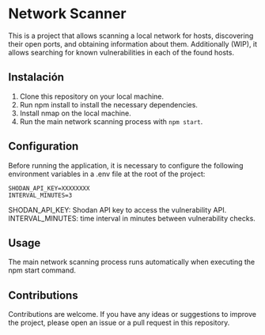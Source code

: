 # Network Scanner

This is a project that allows scanning a local network for hosts, discovering their open ports, and obtaining information about them. Additionally (WIP), it allows searching for known vulnerabilities in each of the found hosts.

## Instalación

1. Clone this repository on your local machine.
2. Run npm install to install the necessary dependencies.
3. Install nmap on the local machine.
4. Run the main network scanning process with `npm start`.

## Configuration

Before running the application, it is necessary to configure the following environment variables in a .env file at the root of the project:

```
SHODAN_API_KEY=XXXXXXXX
INTERVAL_MINUTES=3
```

SHODAN_API_KEY: Shodan API key to access the vulnerability API.
INTERVAL_MINUTES: time interval in minutes between vulnerability checks.

## Usage
The main network scanning process runs automatically when executing the npm start command.

## Contributions
Contributions are welcome. If you have any ideas or suggestions to improve the project, please open an issue or a pull request in this repository.
